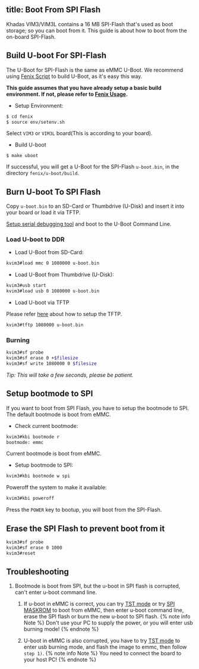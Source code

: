 title: Boot From SPI Flash
---

Khadas VIM3/VIM3L contains a 16 MB SPI-Flash that's used as boot storage; so you can boot from it. This guide is about how to boot from the on-board SPI-Flash.

## Build U-boot For SPI-Flash
The U-Boot for SPI-Flash is the same as eMMC U-Boot. We recommend using [Fenix Script](https://github.com/khadas/fenix) to build U-Boot, as it's easy this way.

**This guide assumes that you have already setup a basic build environment. If not, please refer to [Fenix Usage](/linux/vim3/FenixScript.html).**

* Setup Environment:

```sh
$ cd fenix
$ source env/setenv.sh
```

Select `VIM3` or `VIM3L` board(This is according to your board).

* Build U-boot

```
$ make uboot
```

If successful, you will get a U-Boot for the SPI-Flash `u-boot.bin`, in the directory `fenix/u-boot/build`.

## Burn U-boot To SPI Flash

Copy `u-boot.bin` to an SD-Card or Thumbdrive (U-Disk) and insert it into your board or load it via TFTP.

[Setup serial debugging tool](/linux/vim3/SetupSerialTool.html) and boot to the U-Boot Command Line.

### Load U-boot to DDR

* Load U-Boot from SD-Card:

```sh
kvim3#load mmc 0 1080000 u-boot.bin
```
* Load U-Boot from Thumbdrive (U-Disk):

```sh
kvim3#usb start
kvim3#load usb 0 1080000 u-boot.bin
```

* Load U-boot via TFTP

Please refer [here](/linux/vim3/SetupTFTPServer.html) about how to setup the TFTP.

```sh
kvim3#tftp 1080000 u-boot.bin
```

### Burning

```sh
kvim3#sf probe
kvim3#sf erase 0 +$filesize
kvim3#sf write 1080000 0 $filesize
```
*Tip: This will take a few seconds, please be patient.*

## Setup bootmode to SPI

If you want to boot from SPI Flash, you have to setup the bootmode to SPI. The default bootmode is boot from eMMC.

* Check current bootmode:

```sh
kvim3#kbi bootmode r
bootmode: emmc
```
Current bootmode is boot from eMMC.

* Setup bootmode to SPI:

```sh
kvim3#kbi bootmode w spi
```

Poweroff the system to make it available:

```sh
kvim3#kbi poweroff
```

Press the `POWER` key to bootup, you will boot from the SPI-Flash.

## Erase the SPI Flash to prevent boot from it

```sh
kvim3#sf probe
kvim3#sf erase 0 1000
kvim3#reset
```

## Troubleshooting
1. Bootmode is boot from SPI, but the u-boot in SPI flash is corrupted, can't enter u-boot command line.
	1) If u-boot in eMMC is correct, you can try [TST mode](/linux/vim3/HowtoBootIntoUpgradeMode.html#TST-Mode-Recommended) or try [SPI MASKROM]() to boot from eMMC, then enter u-boot command line, erase the SPI flash or burn the new u-boot to SPI flash.
    {% note info Note %}
		Don't use your PC to supply the power, or you will enter usb burning mode!
    {% endnote %}

	2) U-boot in eMMC is also corrupted, you have to try [TST mode](/linux/vim3/HowtoBootIntoUpgradeMode.html#TST-Mode-Recommended) to enter usb burning mode, and flash the image to emmc, then follow `step 1)`.
	{% note info Note %}
        You need to connect the board to your host PC!
    {% endnote %}
